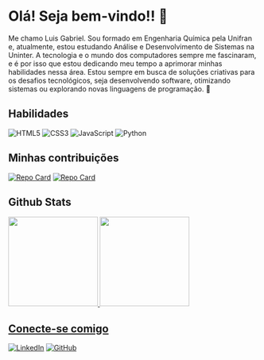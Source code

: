 # Olá! Seja bem-vindo!! 👋

Me chamo Luis Gabriel. Sou formado em Engenharia Química pela Unifran e, atualmente, estou estudando Análise e Desenvolvimento de Sistemas na Uninter. A tecnologia e o mundo dos computadores sempre me fascinaram, e é por isso que estou dedicando meu tempo a aprimorar minhas habilidades nessa área. Estou sempre em busca de soluções criativas para os desafios tecnológicos, seja desenvolvendo software, otimizando sistemas ou explorando novas linguagens de programação. 🚀

## Habilidades

![HTML5](https://img.shields.io/badge/HTML5-E34F26?style=for-the-badge&logo=html5&logoColor=white) 
![CSS3](https://img.shields.io/badge/CSS3-1572B6?style=for-the-badge&logo=css3&logoColor=white)
![JavaScript](https://img.shields.io/badge/JavaScript-F7DF1E?style=for-the-badge&logo=javascript&logoColor=black)
![Python](https://img.shields.io/badge/python-3670A0?style=for-the-badge&logo=python&logoColor=ffdd54)

## Minhas contribuições

[![Repo Card](https://github-readme-stats.vercel.app/api/pin/?username=luisgabrielcg&repo=Weather-Forecast&bg_color=1a1b27&border_color=d4d2d3&show_icons=true&icon_color=30A3DC&title_color=70a5fd&text_color=d4d3d4)](https://github.com/luisgabrielcg/Weather-Forecast)
[![Repo Card](https://github-readme-stats.vercel.app/api/pin/?username=luisgabrielcg&repo=TaskList&bg_color=1a1b27&border_color=d4d2d3&show_icons=true&icon_color=30A3DC&title_color=70a5fd&text_color=d4d3d4)](https://github.com/luisgabrielcg/TaskList)


## Github Stats

<div>
  <a href="https://github.com/luisgabrielcg">
  <img height=180em src="https://github-readme-stats.vercel.app/api?username=luisgabrielcg&show_icons=true&theme=tokyonight"/> 
  <img height=180em src="https://github-readme-stats.vercel.app/api/top-langs/?username=luisgabrielcg&layout=compact&theme=tokyonight"/>
</div>

## Conecte-se comigo

[![LinkedIn](https://img.shields.io/badge/LinkedIn-0077B5?style=for-the-badge&logo=linkedin&logoColor=white)](https://www.linkedin.com/in/luisgabrielcgoncalves/)
[![GitHub](https://img.shields.io/badge/GitHub-100000?style=for-the-badge&logo=github&logoColor=white)](https://github.com/luisgabrielcg)

